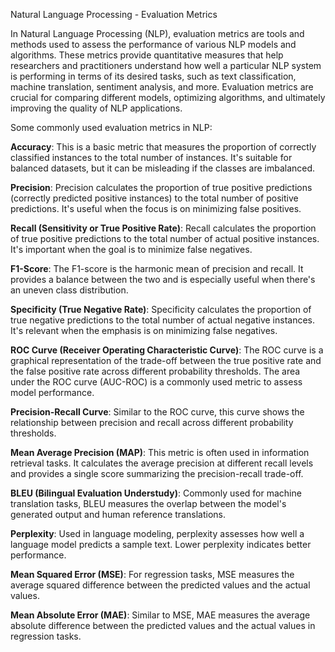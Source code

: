Natural Language Processing - Evaluation Metrics

In Natural Language Processing (NLP), evaluation metrics are tools and methods used to assess the performance of various NLP models and algorithms. These metrics provide quantitative measures that help researchers and practitioners understand how well a particular NLP system is performing in terms of its desired tasks, such as text classification, machine translation, sentiment analysis, and more. Evaluation metrics are crucial for comparing different models, optimizing algorithms, and ultimately improving the quality of NLP applications.

Some commonly used evaluation metrics in NLP:

**Accuracy**: This is a basic metric that measures the proportion of correctly classified instances to the total number of instances. It's suitable for balanced datasets, but it can be misleading if the classes are imbalanced.

**Precision**: Precision calculates the proportion of true positive predictions (correctly predicted positive instances) to the total number of positive predictions. It's useful when the focus is on minimizing false positives.

**Recall (Sensitivity or True Positive Rate)**: Recall calculates the proportion of true positive predictions to the total number of actual positive instances. It's important when the goal is to minimize false negatives.

**F1-Score**: The F1-score is the harmonic mean of precision and recall. It provides a balance between the two and is especially useful when there's an uneven class distribution.

**Specificity (True Negative Rate)**: Specificity calculates the proportion of true negative predictions to the total number of actual negative instances. It's relevant when the emphasis is on minimizing false negatives.

**ROC Curve (Receiver Operating Characteristic Curve)**: The ROC curve is a graphical representation of the trade-off between the true positive rate and the false positive rate across different probability thresholds. The area under the ROC curve (AUC-ROC) is a commonly used metric to assess model performance.

**Precision-Recall Curve**: Similar to the ROC curve, this curve shows the relationship between precision and recall across different probability thresholds.

**Mean Average Precision (MAP)**: This metric is often used in information retrieval tasks. It calculates the average precision at different recall levels and provides a single score summarizing the precision-recall trade-off.

**BLEU (Bilingual Evaluation Understudy)**: Commonly used for machine translation tasks, BLEU measures the overlap between the model's generated output and human reference translations.

**Perplexity**: Used in language modeling, perplexity assesses how well a language model predicts a sample text. Lower perplexity indicates better performance.

**Mean Squared Error (MSE)**: For regression tasks, MSE measures the average squared difference between the predicted values and the actual values.

**Mean Absolute Error (MAE)**: Similar to MSE, MAE measures the average absolute difference between the predicted values and the actual values in regression tasks.
